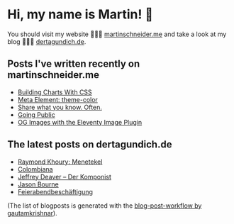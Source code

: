 # Hi, my name is Martin! 👋 
You should visit my website 👨🏼‍💻  [martinschneider.me](https://martinschneider.me) and take a look at my blog 🤷🏼‍♂️ [dertagundich.de](https://www.dertagundich.de).

## Posts I've written recently on martinschneider.me
<!-- MSME-POST-LIST:START -->
- [Building Charts With CSS](https://martinschneider.me/articles/building-charts-with-css/)
- [Meta Element: theme-color](https://martinschneider.me/articles/meta-tag-theme-color/)
- [Share what you know. Often.](https://martinschneider.me/articles/share-what-you-know-often/)
- [Going Public](https://martinschneider.me/articles/going-public/)
- [OG Images with the Eleventy Image Plugin](https://martinschneider.me/articles/og-images-with-the-eleventy-image-plugin/)
<!-- MSME-POST-LIST:END -->

## The latest posts on dertagundich.de
<!-- DTUI-POST-LIST:START -->
- [Raymond Khoury: Menetekel](https://www.dertagundich.de/2021/12/19/raymond-khoury-menetekel/)
- [Colombiana](https://www.dertagundich.de/2021/12/12/colombiana/)
- [Jeffrey Deaver – Der Komponist](https://www.dertagundich.de/2021/12/03/jeffrey-deaver-der-komponist/)
- [Jason Bourne](https://www.dertagundich.de/2021/11/28/jason-bourne/)
- [Feierabendbeschäftigung](https://www.dertagundich.de/2021/11/21/feierabendbeschaeftigung/)
<!-- DTUI-POST-LIST:END -->

(The list of blogposts is generated with the [blog-post-workflow by gautamkrishnar](https://github.com/gautamkrishnar/blog-post-workflow)).

